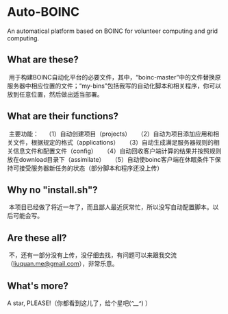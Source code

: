 # Auto-BOINC
An automatical platform based on BOINC for volunteer computing and grid computing.


## What are these?
  用于构建BOINC自动化平台的必要文件，其中，“boinc-master”中的文件替换原服务器中相应位置的文件；“my-bins”包括我写的自动化脚本和相关程序，你可以放到任意位置，然后做出适当部署。

## What are their functions?
  主要功能：
    （1）自动创建项目（projects）
    （2）自动为项目添加应用和相关文件，根据规定的格式（applications）
    （3）自动生成满足服务器规则的相关信息文件和配置文件（config）
    （4）自动回收客户端计算的结果并按照规则放在download目录下（assimilate）
    （5）自动使boinc客户端在休眠条件下保持可接受服务器新任务的状态（部分脚本和程序还没上传）

## Why no "install.sh"?
  本项目已经做了将近一年了，而且鄙人最近灰常忙，所以没写自动配置脚本。以后可能会写。

## Are these all?
  不，还有一部分没有上传，没仔细去找，有问题可以来跟我交流（liuquan.me@gmail.com），非常乐意。
    
## What's more?
  A star, PLEASE!（你都看到这儿了，给个星吧(*^__^*) ）
  
